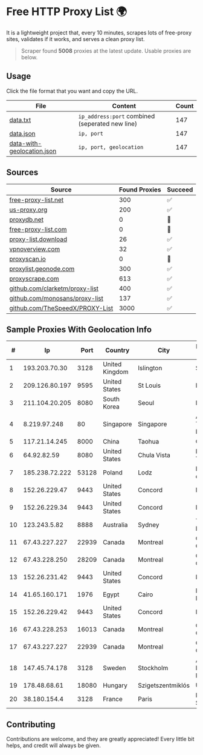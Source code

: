 
# Free HTTP Proxy List 🌍

It is a lightweight project that, every 10 minutes, scrapes lots of free-proxy sites, validates if it works, and serves a clean proxy list.


> Scraper found **5008** proxies at the latest update. Usable proxies are below.

## Usage

Click the file format that you want and copy the URL.


|File|Content|Count|
|----|-------|-----|
|[data.txt](https://raw.githubusercontent.com/themiralay/Proxy-List-World/master/data.txt)|`ip_address:port` combined (seperated new line)|147|
|[data.json](https://raw.githubusercontent.com/themiralay/Proxy-List-World/master/data.json)|`ip, port`|147|
|[data-with-geolocation.json](https://raw.githubusercontent.com/themiralay/Proxy-List-World/master/data-with-geolocation.json)|`ip, port, geolocation`|147|

## Sources

|Source|Found Proxies|Succeed|
|------|-------------|-------|
|[free-proxy-list.net](https://free-proxy-list.net)|300|✅|
|[us-proxy.org](https://www.us-proxy.org)|200|✅|
|[proxydb.net](http://proxydb.net)|0|🚫|
|[free-proxy-list.com](https://free-proxy-list.com/?page=&port=&type%5B%5D=http&type%5B%5D=https&up_time=0&search=Search)|0|🚫|
|[proxy-list.download](https://www.proxy-list.download/HTTP)|26|✅|
|[vpnoverview.com](https://vpnoverview.com/privacy/anonymous-browsing/free-proxy-servers)|32|✅|
|[proxyscan.io](https://www.proxyscan.io)|0|🚫|
|[proxylist.geonode.com](https://proxylist.geonode.com/api/proxy-list?limit=300&page=1&sort_by=lastChecked&sort_type=desc&protocols=http,https)|300|✅|
|[proxyscrape.com](https://api.proxyscrape.com/v2/?request=displayproxies&protocol=http&timeout=10000&country=all&ssl=all&anonymity=all)|613|✅|
|[github.com/clarketm/proxy-list](https://raw.githubusercontent.com/clarketm/proxy-list/master/proxy-list-raw.txt)|400|✅|
|[github.com/monosans/proxy-list](https://raw.githubusercontent.com/monosans/proxy-list/main/proxies/http.txt)|137|✅|
|[github.com/TheSpeedX/PROXY-List](https://raw.githubusercontent.com/TheSpeedX/PROXY-List/master/http.txt)|3000|✅|


## Sample Proxies With Geolocation Info

|#|Ip|Port|Country|City|Internet Service Provider|
|-|--|----|-------|----|-------------------------|
|1|193.203.70.30|3128|United Kingdom|Islington|Sohonet Ripe|
|2|209.126.80.197|9595|United States|St Louis|Nubes, LLC|
|3|211.104.20.205|8080|South Korea|Seoul|Korea Telecom|
|4|8.219.97.248|80|Singapore|Singapore|Alibaba (US) Technology Co., Ltd.|
|5|117.21.14.245|8000|China|Taohua|Chinanet|
|6|64.92.82.59|8080|United States|Chula Vista|Momentum Telecom, Inc.|
|7|185.238.72.222|53128|Poland|Lodz|IWACOM Sp. z o.o.|
|8|152.26.229.47|9443|United States|Concord|MCNC|
|9|152.26.229.34|9443|United States|Concord|MCNC|
|10|123.243.5.82|8888|Australia|Sydney|TPG Internet Pty Ltd|
|11|67.43.227.227|22939|Canada|Montreal|GloboTech Communications|
|12|67.43.228.250|28209|Canada|Montreal|GloboTech Communications|
|13|152.26.231.42|9443|United States|Concord|MCNC|
|14|41.65.160.171|1976|Egypt|Cairo|Etisalat Misr Mobile BB|
|15|152.26.229.42|9443|United States|Concord|MCNC|
|16|67.43.228.253|16013|Canada|Montreal|GloboTech Communications|
|17|67.43.227.227|22939|Canada|Montreal|GloboTech Communications|
|18|147.45.74.178|3128|Sweden|Stockholm|Aeza International LTD|
|19|178.48.68.61|18080|Hungary|Szigetszentmiklós|UPC|
|20|38.180.154.4|3128|France|Paris|M247 Europe SRL|



## Contributing

Contributions are welcome, and they are greatly appreciated! Every
little bit helps, and credit will always be given.

